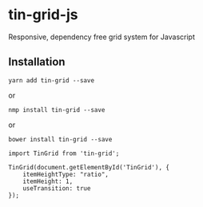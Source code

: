 # tin-grid-js
Responsive, dependency free grid system for Javascript

## Installation
```
yarn add tin-grid --save
```
or
```
nmp install tin-grid --save
```
or
```
bower install tin-grid --save
```

```
import TinGrid from 'tin-grid';

TinGrid(document.getElementById('TinGrid'), {
    itemHeightType: "ratio",
    itemHeight: 1,
    useTransition: true
});
```